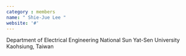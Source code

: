 ```yaml
---
category : members
name: " Shie-Jue Lee " 
website: '#'
---
```

Department of Electrical Engineering
National Sun Yat-Sen University
Kaohsiung, Taiwan

